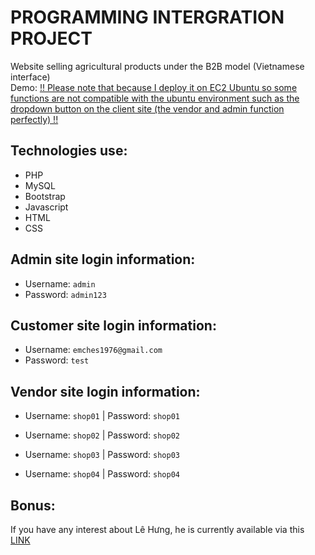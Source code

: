 # PROGRAMMING INTERGRATION PROJECT
Website selling agricultural products under the B2B model (Vietnamese interface)   
Demo: [!! Please note that because I deploy it on EC2 Ubuntu so some functions are not compatible with the ubuntu environment such as the dropdown button on the client site (the vendor and admin function perfectly) !!](http://ec2-52-221-206-198.ap-southeast-1.compute.amazonaws.com/CO3105_BKFRESH_HK221/)

## Technologies use:
* PHP
* MySQL
* Bootstrap
* Javascript
* HTML
* CSS

## Admin site login information:
* Username: `admin`
* Password: `admin123`

## Customer site login information:
* Username: `emches1976@gmail.com`
* Password: `test`

## Vendor site login information:
* Username: `shop01` | Password: `shop01`  

* Username: `shop02` | Password: `shop02`  

* Username: `shop03` | Password: `shop03`  

* Username: `shop04` | Password: `shop04`  

## Bonus:   
If you have any interest about Lê Hưng, he is currently available via this [LINK](http://ec2-52-221-206-198.ap-southeast-1.compute.amazonaws.com/CO3105_BKFRESH_HK221/?page=products/view_product&id=16)
